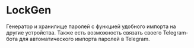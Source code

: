 # LockGen
Генератор и хранилище паролей с функцией удобного импорта на другие устройства. Также есть возможность связать своего Telegram-бота для автоматического импорта паролей в Telegram.
